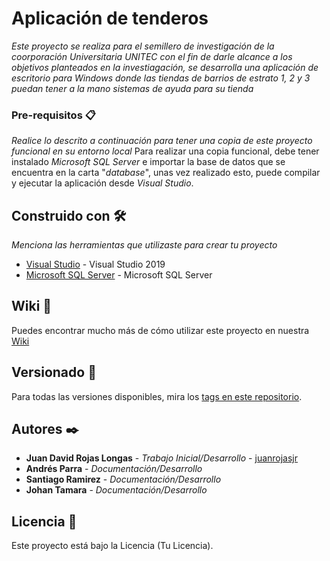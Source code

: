 # Aplicación de tenderos

_Este proyecto se realiza para el semillero de investigación de la coorporación Universitaria UNITEC con el fin de darle alcance a los objetivos planteados en la investiagación, se desarrolla una aplicación de escritorio para Windows donde las tiendas de barrios de estrato 1, 2 y 3 puedan tener a la mano sistemas de ayuda para su tienda_

### Pre-requisitos 📋
_Realice lo descrito a continuación para tener una copia de este proyecto funcional en su entorno local_
Para realizar una copia funcional, debe tener instalado _Microsoft SQL Server_ e importar la base de datos que se encuentra en la carta "_database_", unas vez realizado esto, puede compilar y ejecutar la aplicación desde _Visual Studio_.

## Construido con 🛠️

_Menciona las herramientas que utilizaste para crear tu proyecto_

* [Visual Studio](http://www.dropwizard.io/1.0.2/docs/) - Visual Studio 2019
* [Microsoft SQL Server](https://maven.apache.org/) - Microsoft SQL Server

## Wiki 📖

Puedes encontrar mucho más de cómo utilizar este proyecto en nuestra [Wiki](https://github.com/juanrojasjr/semillero-app-tienda/wiki)

## Versionado 📌

Para todas las versiones disponibles, mira los [tags en este repositorio](https://github.com/juanrojasjr/semillero-app-tienda/tags).

## Autores ✒️

* **Juan David Rojas Longas** - *Trabajo Inicial/Desarrollo* - [juanrojasjr](https://github.com/juanrojasjr)
* **Andrés Parra** - *Documentación/Desarrollo*
* **Santiago Ramirez** - *Documentación/Desarrollo*
* **Johan Tamara** - *Documentación/Desarrollo*

## Licencia 📄

Este proyecto está bajo la Licencia (Tu Licencia).
